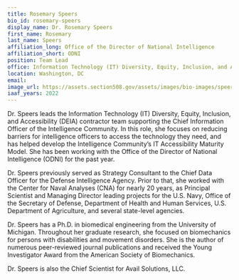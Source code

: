```yaml
---
title: Rosemary Speers
bio_id: rosemary-speers
display_name: Dr. Rosemary Speers
first_name: Rosemary
last_name: Speers
affiliation_long: Office of the Director of National Intelligence
affiliation_short: ODNI
position: Team Lead
office: Information Technology (IT) Diversity, Equity, Inclusion, and Accessibility (DEIA)
location: Washington, DC
email: 
image_url: https://assets.section508.gov/assets/images/bio-images/speers-rosemary.png
iaaf_years: 2022
---
```

Dr. Speers leads the Information Technology (IT) Diversity, Equity, Inclusion, and Accessibility (DEIA) contractor team supporting the Chief Information Officer of the Intelligence Community. In this role, she focuses on reducing barriers for intelligence officers to access the technology they need, and has helped develop the Intelligence Community’s IT Accessibility Maturity Model. She has been working with the Office of the Director of National Intelligence (ODNI) for the past year.

Dr. Speers previously served as Strategy Consultant to the Chief Data Officer for the Defense Intelligence Agency. Prior to that, she worked with the Center for Naval Analyses (CNA) for nearly 20 years, as Principal Scientist and Managing Director leading projects for the U.S. Navy, Office of the Secretary of Defense, Department of Health and Human Services, U.S. Department of Agriculture, and several state-level agencies. 

Dr. Speers has a Ph.D. in biomedical engineering from the University of Michigan. Throughout her graduate research, she focused on biomechanics for persons with disabilities and movement disorders. She is the author of numerous peer-reviewed journal publications and received the Young Investigator Award from the American Society of Biomechanics. 

Dr. Speers is also the Chief Scientist for Avail Solutions, LLC.
